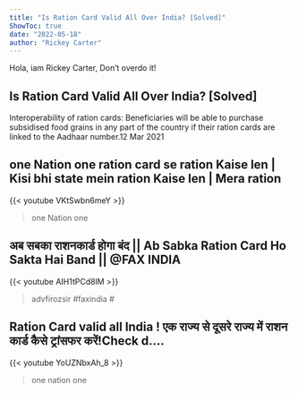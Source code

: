```yaml
---
title: "Is Ration Card Valid All Over India? [Solved]"
ShowToc: true 
date: "2022-05-18"
author: "Rickey Carter" 
---
```


Hola, iam Rickey Carter, Don’t overdo it!
## Is Ration Card Valid All Over India? [Solved]
 Interoperability of ration cards: Beneficiaries will be able to purchase subsidised food grains in any part of the country if their ration cards are linked to the Aadhaar number.12 Mar 2021

## one Nation one ration card se ration Kaise len | Kisi bhi state mein ration Kaise len | Mera ration
{{< youtube VKtSwbn6meY >}}
>one Nation one 

## अब सबका राशनकार्ड होगा बंद || Ab Sabka Ration Card Ho Sakta Hai Band || @FAX INDIA
{{< youtube AIH1tPCd8lM >}}
>advfirozsir #faxindia #

## Ration Card valid all India ! एक राज्य से दूसरे राज्य में राशन कार्ड कैसे ट्रांसफर करें!Check d....
{{< youtube YoUZNbxAh_8 >}}
>one nation one 

